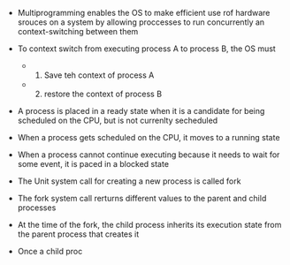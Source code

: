  - Multiprogramming enables the OS to make efficient use rof hardware srouces on a system by allowing proccesses to run concurrently an context-switching between them

 - To context switch from executing process A to process B, the OS must 
	 - 1) Save teh context of process A 
	 - 2) restore the context of process B

 - A process is placed in a ready state when it is a candidate for being scheduled on the CPU, but is not currenlty secheduled

 - When a process gets scheduled on the CPU, it moves to a running state

 - When a process cannot continue executing because it needs to wait for some event, it is paced in a blocked state

 - The Unit system call for creating a new process is called fork

 - The fork system call rerturns different values to the parent and child processes

 - At the time of the fork, the child process inherits its execution state from the parent process that creates it 

 - Once a child proc

